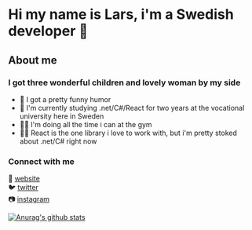 ﻿# Hi my name is Lars, i'm a Swedish developer 👋

## About me

### I got three wonderful children and lovely woman by my side

- 💩 I got a pretty funny humor
- 💾 I'm currently studying .net/C#/React for two years at the vocational university here in Sweden
- 🏋️‍♂️ I'm doing all the time i can at the gym
- 👨‍💻 React is the one library i love to work with, but i'm pretty stoked about .net/C# right now

### Connect with me

🎉  [website]  
🐦  [twitter]  
📷  [instagram]

[website]: https://rellow.se
[instagram]: https://www.instagram.com/devpaps/
[twitter]: https://twitter.com/devpaps




[![Anurag's github stats](https://github-readme-stats.vercel.app/api?username=devpaps&hide=issues)](https://github.com/anuraghazra/github-readme-stats)
